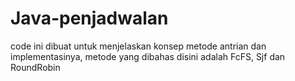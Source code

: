 # Java-penjadwalan
code ini dibuat untuk menjelaskan konsep metode antrian dan implementasinya, metode yang dibahas disini adalah FcFS, Sjf dan RoundRobin
